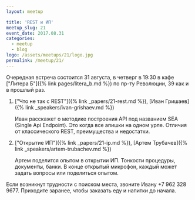 ```yaml
---
layout: meetup

title: 'REST и ИП'
meetup_slug: 21
event_date: 2017.08.31
categories:
  - meetup
  - blog
logo: /assets/meetups/21/logo.jpg
permalink: /meetup/21/
---
```


Очередная встреча состоится 31 августа, в четверг в 19:30 в
кафе ["Литера Б"]({% link pages/litera_b.md %}) по пр-ту
Революции, 39 как и в прошлый раз.

1. ["Что не так с REST"]({% link _papers/21-rest.md %}), [Иван Гришаев]({% link _speakers/ivan-grishaev.md %})

   Иван расскажет о методике построения API под названием SEA (Single Api Endpoint). Это когда все апишки на одном урле. Отличия от классического REST, преимущества и недостатки.

2. ["Открытие ИП"]({% link _papers/21-ip.md %}), [Артем Трубачев]({% link _speakers/artem-trubachev.md %})

   Артем поделится опытом в открытии ИП. Тонкости процедуры, документы, банки. В
   конце открытый микрофон, каждый может задать вопросы или поделиться опытом.

Если возникнут трудности с поиском места, звоните Ивану +7 962
328 9677. Приходите заранее, чтобы заказать еду и напитки до начала.
